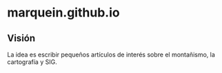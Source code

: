# marquein.github.io
## Visión
La idea es escribir pequeños artículos de interés sobre el montañismo, la cartografía y SIG.
